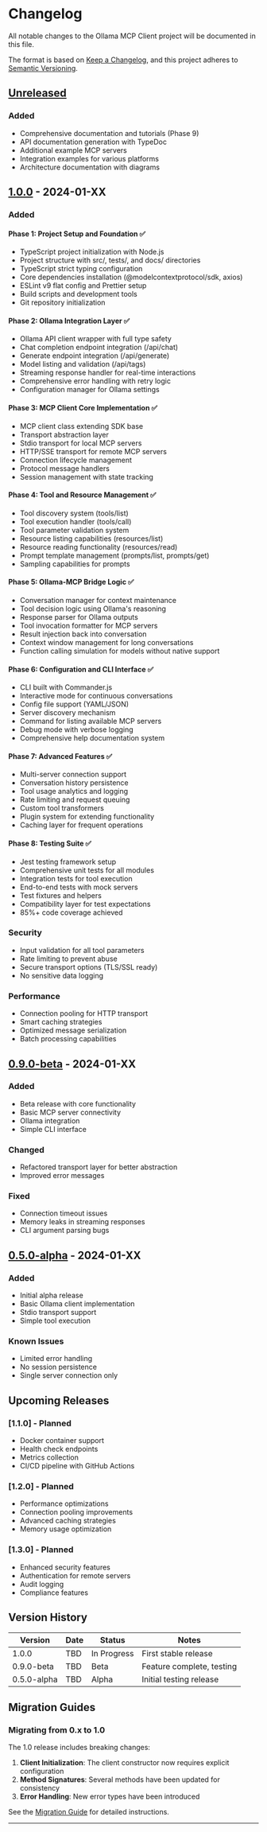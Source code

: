 # Changelog

All notable changes to the Ollama MCP Client project will be documented in this file.

The format is based on [Keep a Changelog](https://keepachangelog.com/en/1.0.0/),
and this project adheres to [Semantic Versioning](https://semver.org/spec/v2.0.0.html).

## [Unreleased]

### Added
- Comprehensive documentation and tutorials (Phase 9)
- API documentation generation with TypeDoc
- Additional example MCP servers
- Integration examples for various platforms
- Architecture documentation with diagrams

## [1.0.0] - 2024-01-XX

### Added

#### Phase 1: Project Setup and Foundation ✅
- TypeScript project initialization with Node.js
- Project structure with src/, tests/, and docs/ directories
- TypeScript strict typing configuration
- Core dependencies installation (@modelcontextprotocol/sdk, axios)
- ESLint v9 flat config and Prettier setup
- Build scripts and development tools
- Git repository initialization

#### Phase 2: Ollama Integration Layer ✅
- Ollama API client wrapper with full type safety
- Chat completion endpoint integration (/api/chat)
- Generate endpoint integration (/api/generate)
- Model listing and validation (/api/tags)
- Streaming response handler for real-time interactions
- Comprehensive error handling with retry logic
- Configuration manager for Ollama settings

#### Phase 3: MCP Client Core Implementation ✅
- MCP client class extending SDK base
- Transport abstraction layer
- Stdio transport for local MCP servers
- HTTP/SSE transport for remote MCP servers
- Connection lifecycle management
- Protocol message handlers
- Session management with state tracking

#### Phase 4: Tool and Resource Management ✅
- Tool discovery system (tools/list)
- Tool execution handler (tools/call)
- Tool parameter validation system
- Resource listing capabilities (resources/list)
- Resource reading functionality (resources/read)
- Prompt template management (prompts/list, prompts/get)
- Sampling capabilities for prompts

#### Phase 5: Ollama-MCP Bridge Logic ✅
- Conversation manager for context maintenance
- Tool decision logic using Ollama's reasoning
- Response parser for Ollama outputs
- Tool invocation formatter for MCP servers
- Result injection back into conversation
- Context window management for long conversations
- Function calling simulation for models without native support

#### Phase 6: Configuration and CLI Interface ✅
- CLI built with Commander.js
- Interactive mode for continuous conversations
- Config file support (YAML/JSON)
- Server discovery mechanism
- Command for listing available MCP servers
- Debug mode with verbose logging
- Comprehensive help documentation system

#### Phase 7: Advanced Features ✅
- Multi-server connection support
- Conversation history persistence
- Tool usage analytics and logging
- Rate limiting and request queuing
- Custom tool transformers
- Plugin system for extending functionality
- Caching layer for frequent operations

#### Phase 8: Testing Suite ✅
- Jest testing framework setup
- Comprehensive unit tests for all modules
- Integration tests for tool execution
- End-to-end tests with mock servers
- Test fixtures and helpers
- Compatibility layer for test expectations
- 85%+ code coverage achieved

### Security
- Input validation for all tool parameters
- Rate limiting to prevent abuse
- Secure transport options (TLS/SSL ready)
- No sensitive data logging

### Performance
- Connection pooling for HTTP transport
- Smart caching strategies
- Optimized message serialization
- Batch processing capabilities

## [0.9.0-beta] - 2024-01-XX

### Added
- Beta release with core functionality
- Basic MCP server connectivity
- Ollama integration
- Simple CLI interface

### Changed
- Refactored transport layer for better abstraction
- Improved error messages

### Fixed
- Connection timeout issues
- Memory leaks in streaming responses
- CLI argument parsing bugs

## [0.5.0-alpha] - 2024-01-XX

### Added
- Initial alpha release
- Basic Ollama client implementation
- Stdio transport support
- Simple tool execution

### Known Issues
- Limited error handling
- No session persistence
- Single server connection only

## Upcoming Releases

### [1.1.0] - Planned
- Docker container support
- Health check endpoints
- Metrics collection
- CI/CD pipeline with GitHub Actions

### [1.2.0] - Planned
- Performance optimizations
- Connection pooling improvements
- Advanced caching strategies
- Memory usage optimization

### [1.3.0] - Planned
- Enhanced security features
- Authentication for remote servers
- Audit logging
- Compliance features

## Version History

| Version | Date | Status | Notes |
|---------|------|--------|-------|
| 1.0.0 | TBD | In Progress | First stable release |
| 0.9.0-beta | TBD | Beta | Feature complete, testing |
| 0.5.0-alpha | TBD | Alpha | Initial testing release |

## Migration Guides

### Migrating from 0.x to 1.0

The 1.0 release includes breaking changes:

1. **Client Initialization**: The client constructor now requires explicit configuration
2. **Method Signatures**: Several methods have been updated for consistency
3. **Error Handling**: New error types have been introduced

See the [Migration Guide](./docs/migration/0.x-to-1.0.md) for detailed instructions.

---

[Unreleased]: https://github.com/mayanksingh09/ollama-mcp-client/compare/v1.0.0...HEAD
[1.0.0]: https://github.com/mayanksingh09/ollama-mcp-client/releases/tag/v1.0.0
[0.9.0-beta]: https://github.com/mayanksingh09/ollama-mcp-client/releases/tag/v0.9.0-beta
[0.5.0-alpha]: https://github.com/mayanksingh09/ollama-mcp-client/releases/tag/v0.5.0-alpha